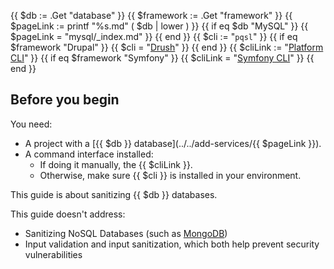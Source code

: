 {{ $db := .Get "database" }}
{{ $framework := .Get "framework" }}
{{ $pageLink := printf "%s.md" ( $db | lower ) }}
{{ if eq $db "MySQL" }}
  {{ $pageLink = "mysql/_index.md" }}
{{ end }}
{{ $cli := "<code>pqsl</code>" }}
{{ if eq $framework "Drupal" }}
  {{ $cli = "[Drush](https://www.drush.org/latest/install/)" }}
{{ end }}
{{ $cliLink := "[Platform CLI](../../administration/cli/_index.md)" }}
{{ if eq $framework "Symfony" }}
  {{ $cliLink = "[Symfony CLI](https://symfony.com/download)" }}
{{ end }}
## Before you begin

You need:

- A project with a [{{ $db }} database](../../add-services/{{ $pageLink }}).
- A command interface installed:
  - If doing it manually, the {{ $cliLink }}.
  - Otherwise, make sure {{ $cli }} is installed in your environment.

This guide is about sanitizing {{ $db }} databases.

This guide doesn't address:

- Sanitizing NoSQL Databases (such as [MongoDB](../../add-services/mongodb.md))
- Input validation and input sanitization, which both help prevent security vulnerabilities
